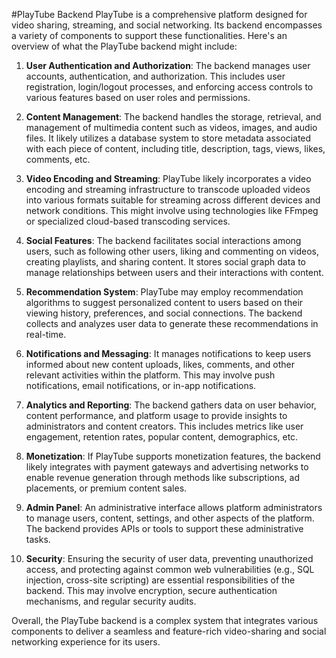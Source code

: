 #PlayTube Backend
PlayTube is a comprehensive platform designed for video sharing, streaming, and social networking. Its backend encompasses a variety of components to support these functionalities. Here's an overview of what the PlayTube backend might include:

1. **User Authentication and Authorization**: The backend manages user accounts, authentication, and authorization. This includes user registration, login/logout processes, and enforcing access controls to various features based on user roles and permissions.

2. **Content Management**: The backend handles the storage, retrieval, and management of multimedia content such as videos, images, and audio files. It likely utilizes a database system to store metadata associated with each piece of content, including title, description, tags, views, likes, comments, etc.

3. **Video Encoding and Streaming**: PlayTube likely incorporates a video encoding and streaming infrastructure to transcode uploaded videos into various formats suitable for streaming across different devices and network conditions. This might involve using technologies like FFmpeg or specialized cloud-based transcoding services.

4. **Social Features**: The backend facilitates social interactions among users, such as following other users, liking and commenting on videos, creating playlists, and sharing content. It stores social graph data to manage relationships between users and their interactions with content.

5. **Recommendation System**: PlayTube may employ recommendation algorithms to suggest personalized content to users based on their viewing history, preferences, and social connections. The backend collects and analyzes user data to generate these recommendations in real-time.

6. **Notifications and Messaging**: It manages notifications to keep users informed about new content uploads, likes, comments, and other relevant activities within the platform. This may involve push notifications, email notifications, or in-app notifications.

7. **Analytics and Reporting**: The backend gathers data on user behavior, content performance, and platform usage to provide insights to administrators and content creators. This includes metrics like user engagement, retention rates, popular content, demographics, etc.

8. **Monetization**: If PlayTube supports monetization features, the backend likely integrates with payment gateways and advertising networks to enable revenue generation through methods like subscriptions, ad placements, or premium content sales.

9. **Admin Panel**: An administrative interface allows platform administrators to manage users, content, settings, and other aspects of the platform. The backend provides APIs or tools to support these administrative tasks.

10. **Security**: Ensuring the security of user data, preventing unauthorized access, and protecting against common web vulnerabilities (e.g., SQL injection, cross-site scripting) are essential responsibilities of the backend. This may involve encryption, secure authentication mechanisms, and regular security audits.

Overall, the PlayTube backend is a complex system that integrates various components to deliver a seamless and feature-rich video-sharing and social networking experience for its users.
